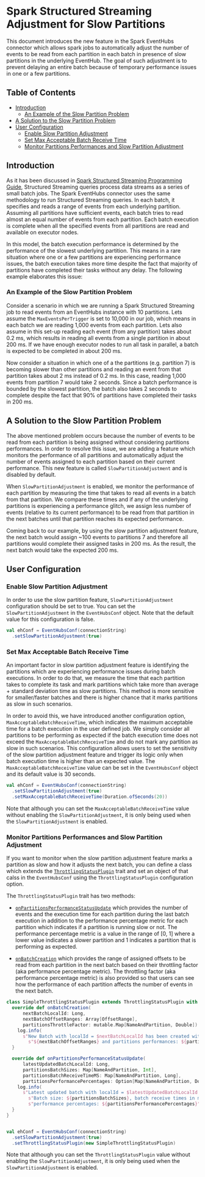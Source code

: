 # Spark Structured Streaming Adjustment for Slow Partitions

This document introduces the new feature in the Spark EventHubs connector which allows spark jobs to automatically adjust 
the number of events to be read from each partition in each batch in presence of slow partitions in the underlying EventHub. 
The goal of such adjustment is to prevent delaying an entire batch because of temporary performance issues in one or a few partitions.


## Table of Contents
* [Introduction](#introduction)
  * [An Example of the Slow Partition Problem](#an-example-of-the-slow-partition-problem)
* [A Solution to the Slow Partition Problem](#a-solution-to-the-slow-partition-problem)
* [User Configuration](#user-configuration)
  * [Enable Slow Partition Adjustment](#enable-slow-partition-adjustment)
  * [Set Max Acceptable Batch Receive Time](#set-max-acceptable-batch-receive-time)
  * [Monitor Partitions Performances and Slow Partition Adjustment](#monitor-partitions-performances-and-slow-partition-adjustment)


## Introduction

As it has been discussed in [Spark Structured Streaming Programming Guide](http://spark.apache.org/docs/latest/structured-streaming-programming-guide.html), 
Structured Streaming queries process data streams as a series of small batch jobs. The Spark EventHubs connector uses the same methodology to run 
Structured Streaming queries. In each batch, it specifies and reads a range of events from each underlying partition. 
Assuming all partitions have sufficient events, each batch tries to read almost an equal number of events from each partition.
Each batch execution is complete when all the specified events from all partitions are read and available on executor nodes.

In this model, the batch execution performance is determined by the performance of the slowest underlying partition. 
This means in a rare situation where one or a few partitions are experiencing performance issues, the batch execution 
takes more time despite the fact that majority of partitions have completed their tasks without any delay.
The following example elaborates this issue:


### An Example of the Slow Partition Problem

Consider a scenario in which we are running a Spark Structured Streaming job to read events from an EventHubs instance with 10 partitions. 
Lets assume the `MaxEventsPerTrigger` is set to 10,000 in our job, which means in each batch we are reading 1,000 events from each partition.
Lets also assume in this set-up reading each event (from any partition) takes about 0.2 ms, which results in reading all events from a single partition in about 200 ms.
If we have enough executor nodes to run all task in parallel, a batch is expected to be completed in about 200 ms.

Now consider a situation in which one of a the partitions (e.g. partition 7) is becoming slower than other partitions and  reading 
an event from that partition takes about 2 ms instead of 0.2 ms. In this case, reading 1,000 events from partition 7 would take 2 seconds.
Since a batch performance is bounded by the slowest partition, the batch also takes 2 seconds to complete despite the fact 
that 90% of partitions have completed their tasks in 200 ms.


## A Solution to the Slow Partition Problem

The above mentioned problem occurs because the number of events to be read from each partition is being assigned without considering partitions performances. 
 In order to resolve this issue, we are adding a feature which monitors the performance of all partitions and automatically adjust the number of events 
 assigned to each partition based on their current performance. This new feature is called `SlowPartitionAdjustment` and is disabled by default.
 
When `SlowPartitionAdjustment` is enabled, we monitor the performance of each partition by measuring the time that takes to read all events in a batch 
from that partition. We compare these times and if any of the underlying partitions is experiencing a performance glitch, we assign less number of 
events (relative to its current performance) to be read from that partition in the next batches until that partition reaches its expected performance.

Coming back to our example, by using the slow partition adjustment feature, the next batch would assign ~100 events to partitions 7 and therefore 
all partitions would complete their assigned tasks in 200 ms. As the result, the next batch would take the expected 200 ms. 


## User Configuration

### Enable Slow Partition Adjustment

In order to use the slow partition feature, `SlowPartitionAdjustment` configuration should be set to true. You can set the `SlowPartitionAdjustment`
in the `EventHubsConf` object. Note that the default value for this configuration is false.

```scala
val ehConf = EventHubsConf(connectionString)
  .setSlowPartitionAdjustment(true)
```

### Set Max Acceptable Batch Receive Time

An important factor in slow partition adjustment feature is identifying the partitions which are experiencing performance issues during batch executions. 
In order to do that, we measure the time that each partition takes to complete its task and mark partitions which take more than average + standard deviation 
time as slow partitions. This method is more sensitive for smaller/faster batches and there is higher chance that it marks partitions as slow in such scenarios. 

In order to avoid this, we have introduced another configuration option, `MaxAcceptableBatchReceiveTime`, which indicates the maximum acceptable time for 
a batch execution in the user defined job. We simply consider all partitions to be performing as expected if the batch execution time does not exceed the 
`MaxAcceptableBatchReceiveTime` and do not mark any partition as slow in such scenarios. This configuration allows users to set the sensitivity of the 
slow partition adjustment feature and trigger its logic only when batch execution time is higher than an expected value. The `MaxAcceptableBatchReceiveTime` 
value can be set in the `EventHubsConf` object and its default value is 30 seconds.

```scala
val ehConf = EventHubsConf(connectionString)
  .setSlowPartitionAdjustment(true)
  .setMaxAcceptableBatchReceiveTime(Duration.ofSeconds(20))
```

Note that although you can set the `MaxAcceptableBatchReceiveTime` value without enabling the `SlowPartitionAdjustment`, it is only being used when the 
`SlowPartitionAdjustment` is enabled.

### Monitor Partitions Performances and Slow Partition Adjustment

If you want to monitor when the slow partition adjustment feature marks a partition as slow and how it adjusts the next batch, you can define a class which extends 
the [`ThrottlingStatusPlugin`](https://github.com/Azure/azure-event-hubs-spark/blob/master/core/src/main/scala/org/apache/spark/eventhubs/utils/ThrottlingStatusPlugin.scala) trait and set an object of that calss in the `EventHubsConf` using the `ThrottlingStatusPlugin` configuration option.

The `ThrottlingStatusPlugin` trait has two methods:

- [`onPartitionsPerformanceStatusUpdate`](https://github.com/Azure/azure-event-hubs-spark/blob/90d70928d9c738923afe5d08557e0a61c9c7188d/core/src/main/scala/org/apache/spark/eventhubs/utils/ThrottlingStatusPlugin.scala#L31) which provides the number of events and the execution time for each partition during the last batch execution in addition to 
the performance percentage metric for each partition which indicates if a partition is running slow or not. The performance percentage metric is a value in the range 
of [0, 1] where a lower value indicates a slower partition and 1 indicates a partition that is performing as expected.

- [`onBatchCreation`](https://github.com/Azure/azure-event-hubs-spark/blob/90d70928d9c738923afe5d08557e0a61c9c7188d/core/src/main/scala/org/apache/spark/eventhubs/utils/ThrottlingStatusPlugin.scala#L27) which provides the range of assigned offsets to be read from each partition in the next batch based on their throttling factor (aka performance percentage metric). 
The throttling factor (aka performance percentage metric) is also provided so that users can see how the performance of each partition affects the number of events in the next batch.


```scala
class SimpleThrottlingStatusPlugin extends ThrottlingStatusPlugin with Logging {
  override def onBatchCreation(
      nextBatchLocalId: Long,
      nextBatchOffsetRanges: Array[OffsetRange],
      partitionsThrottleFactor: mutable.Map[NameAndPartition, Double]): Unit = {
    log.info(
      s"New Batch with localId = $nextBatchLocalId has been created with start and end offsets:" +
        s"${nextBatchOffsetRanges} and partitions performances: ${partitionsThrottleFactor}")
  }

  override def onPartitionsPerformanceStatusUpdate(
      latestUpdatedBatchLocalId: Long,
      partitionsBatchSizes: Map[NameAndPartition, Int],
      partitionsBatchReceiveTimeMS: Map[NameAndPartition, Long],
      partitionsPerformancePercentages: Option[Map[NameAndPartition, Double]]): Unit = {
    log.info(
      s"Latest updated batch with localId = $latestUpdatedBatchLocalId received these information:" +
        s"Batch size: ${partitionsBatchSizes}, batch receive times in ms: ${partitionsBatchReceiveTimeMS}, " +
        s"performance percentages: ${partitionsPerformancePercentages}")
  }
}


val ehConf = EventHubsConf(connectionString)
  .setSlowPartitionAdjustment(true)
  .setThrottlingStatusPlugin(new SimpleThrottlingStatusPlugin)
```

Note that although you can set the `ThrottlingStatusPlugin` value without enabling the `SlowPartitionAdjustment`, it is only being used when the 
`SlowPartitionAdjustment` is enabled.